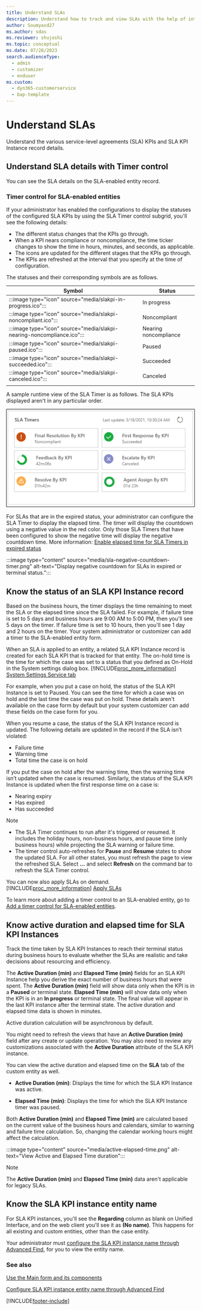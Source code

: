 ```yaml
---
title: Understand SLAs
description: Understand how to track and view SLAs with the help of interactive dashboards in Customer Service workspace for Dynamics 365 Customer Service.
author: Soumyasd27
ms.author: sdas
ms.reviewer: shujoshi
ms.topic: conceptual
ms.date: 07/28/2023
search.audienceType: 
  - admin
  - customizer
  - enduser
ms.custom: 
  - dyn365-customerservice
  - bap-template
---
```


# Understand SLAs

Understand the various service-level agreements (SLA) KPIs and SLA KPI Instance record details.

## Understand SLA details with Timer control

You can see the SLA details on the SLA-enabled entity record.

### Timer control for SLA-enabled entities

If your administrator has enabled the configurations to display the statuses of the configured SLA KPIs by using the SLA Timer control subgrid, you'll see the following details:

- The different status changes that the KPIs go through.
- When a KPI nears compliance or noncompliance, the time ticker changes to show the time in hours, minutes, and seconds, as applicable.
- The icons are updated for the different stages that the KPIs go through.
- The KPIs are refreshed at the interval that you specify at the time of configuration.

The statuses and their corresponding symbols are as follows.

| Symbol | Status |
|------|----------|
| :::image type="icon" source="media/slakpi-in-progress.ico"::: | In progress |
|:::image type="icon" source="media/slakpi-noncompliant.ico":::| Noncompliant |
|:::image type="icon" source="media/slakpi-nearing-noncompliance.ico":::| Nearing noncompliance |
|:::image type="icon" source="media/slakpi-paused.ico":::| Paused |
| :::image type="icon" source="media/slakpi-succeeded.ico":::| Succeeded |
| :::image type="icon" source="media/slakpi-canceled.ico":::| Canceled |
|||

A sample runtime view of the SLA Timer is as follows. The SLA KPIs displayed aren't in any particular order.

![Runtime view of SLA Timers.](media/sla-timer-runtime.png "Runtime view of SLA Timers")

For SLAs that are in the expired status, your administrator can configure the SLA Timer to display the elapsed time. The timer will display the countdown using a negative value in the red color. Only those SLA Timers that have been configured to show the negative time will display the negative countdown time. More information: [Enable elapsed time for SLA Timers in expired status](add-timer-control-case-form-track-time-against-sla.md#enable-elapsed-time-for-sla-timers-in-expired-status)

:::image type="content" source="media/sla-negative-countdown-timer.png" alt-text="Display negative countdown for SLAs in expired or terminal status.":::

## Know the status of an SLA KPI Instance record

Based on the business hours, the timer displays the time remaining to meet the SLA or the elapsed time since the SLA failed. For example, if failure time is set to 5 days and business hours are 9:00 AM to 5:00 PM, then you'll see 5 days on the timer. If failure time is set to 10 hours, then you'll see 1 day and 2 hours on the timer. Your system administrator or customizer can add a timer to the SLA-enabled entity form.

When an SLA is applied to an entity, a related SLA KPI Instance record is created for each SLA KPI that is tracked for that entity. The on-hold time is the time for which the case was set to a status that you defined as On-Hold in the System settings dialog box. [!INCLUDE[proc_more_information](../includes/proc-more-information.md)] [System Settings Service tab](/power-platform/admin/system-settings-dialog-box-service-tab)

For example, when you put a case on hold, the status of the SLA KPI Instance is set to Paused. You can see the time for which a case was on hold and the last time the case was put on hold. These details aren't available on the case form by default but your system customizer can add these fields on the case form for you.

When you resume a case, the status of the SLA KPI Instance record is updated. The following details are updated in the record if the SLA isn’t violated:

- Failure time
- Warning time
- Total time the case is on hold

If you put the case on hold after the warning time, then the warning time isn’t updated when the case is resumed. Similarly, the status of the SLA KPI Instance is updated when the first response time on a case is:

- Nearing expiry
- Has expired
- Has succeeded

> [!NOTE]
> - The SLA Timer continues to run after it's triggered or resumed. It includes the holiday hours, non-business hours, and pause time (only business hours) while projecting the SLA warning or failure time.  
> - The timer control auto-refreshes for **Pause** and **Resume** states to show the updated SLA. For all other states, you must refresh the page to view the refreshed SLA. Select **...** and select **Refresh** on the command bar to refresh the SLA Timer control.

You can now also apply SLAs on demand. [!INCLUDE[proc_more_information](../includes/proc-more-information.md)] [Apply SLAs](apply-slas.md#apply-slas)

To learn more about adding a timer control to an SLA-enabled entity, go to [Add a timer control for SLA-enabled entities](add-timer-control-case-form-track-time-against-sla.md).

## Know active duration and elapsed time for SLA KPI Instances

Track the time taken by SLA KPI Instances to reach their terminal status during business hours to evaluate whether the SLAs are realistic and take decisions about resourcing and efficiency.

The **Active Duration (min)** and **Elapsed Time (min)** fields for an SLA KPI Instance help you derive the exact number of business hours that were spent. The **Active Duration (min)** field will show data only when the KPI is in a **Paused** or terminal state. **Elapsed Time (min)** will show data only when the KPI is in an **In progress** or terminal state. The final value will appear in the last KPI instance after the terminal state. The active duration and elapsed time data is shown in minutes.

Active duration calculation will be asynchronous by default.

You might need to refresh the views that have an **Active Duration (min)** field after any create or update operation. You may also need to review any customizations associated with the **Active Duration** attribute of the SLA KPI instance.

You can view the active duration and elapsed time on the **SLA** tab of the custom entity as well.

- **Active Duration (min)**: Displays the time for which the SLA KPI Instance was active.

- **Elapsed Time (min)**: Displays the time for which the SLA KPI Instance timer was paused.

Both **Active Duration (min)** and **Elapsed Time (min)** are calculated based on the current value of the business hours and calendars, similar to warning and failure time calculation. So, changing the calendar working hours might affect the calculation.

:::image type="content" source="media/active-elapsed-time.png" alt-text="View Active and Elapsed Time duration":::

> [!NOTE]
> The **Active Duration (min)** and **Elapsed Time (min)** data aren't applicable for legacy SLAs.

## Know the SLA KPI instance entity name

For SLA KPI instances, you'll see the **Regarding** column as blank on Unified Interface, and on the web client you'll see it as **(No name)**. This happens for all existing and custom entities, other than the case entity.

Your administrator must [configure the SLA KPI instance name through Advanced Find](define-service-level-agreements.md#configure-sla-kpi-instance-name-through-advanced-find), for you to view the entity name.

### See also

[Use the Main form and its components](../customerengagement/on-premises/customize/use-main-form-and-components.md)  

[Configure SLA KPI instance entity name through Advanced Find](define-service-level-agreements.md#configure-sla-kpi-instance-entity-name-through-advanced-find)

[!INCLUDE[footer-include](../includes/footer-banner.md)]
